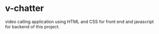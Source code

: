 # v-chatter
video calling application using HTML and CSS for front end and javascript for backend of this project. 
